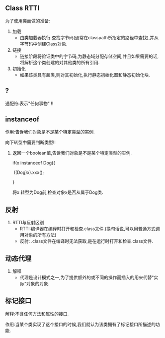 ## Class    RTTI

为了使用类而做的准备:

1. 加载
   - 由类加载器执行.查找字节码(通常在classpath所指定的路径中查找),并从字节码中创建Class对象.
2. 链接
   - 链接阶段将验证类中的字节码,为静态域分配存储空间,并且如果需要的话,将解析这个类创建的对其他类的所有引用.
3. 初始化
   - 如果该类具有超类,则对其初始化,执行静态初始化器和静态初始化块.



## ?

通配符:表示"任何事物"   !!



## instanceof

作用:告诉我们对象是不是某个特定类型的实例.

向下转型中需要判断类型!!

1. 返回一个boolean值,告诉我们对象是不是某个特定类型的实例.

   if(x instanceof Dog){

   ​	((Dog)x).xxx();

   }

   将x 转型为Dog前,检查对象x是否从属于Dog类.



## 反射

1. RTTI与反射区别
   - RTTI:编译器在编译时打开和检查.class文件.(换句话说,可以用普通方式调用对象的所有方法)
   - 反射: .class文件在编译时无法获取,是在运行时打开和检查.class文件.

## 动态代理

1. 解释
   - 代理是设计模式之一,为了提供额外的或不同的操作而插入的用来代替"实际"对象的对象.



## 标记接口

解释:不含任何方法和属性的接口.

作用:当某个类实现了这个接口的时候,我们就认为该类拥有了标记接口所描述的功能.